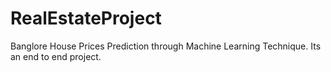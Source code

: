 # RealEstateProject
Banglore House Prices Prediction through Machine Learning Technique. Its an end to end project.
